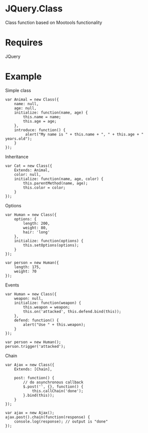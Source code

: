 # JQuery.Class
Class function based on Mootools functionality

# Requires
JQuery

# Example
Simple class

	var Animal = new Class({
		name: null,
		age: null,
		initialize: function(name, age) {
			this.name = name;
			this.age = age;
		},
		introduce: function() {
			 alert("My name is " + this.name + ", " + this.age + " years.old");
		}
	});

Inheritance

	var Cat = new Class({
		Extends: Animal,
		color: null,
		initialize: function(name, age, color) {
			this.parentMethod(name, age);
			this.color = color;
		}
	});

Options

	var Human = new Class({
		options: {
			length: 200,
			weight: 80,
			hair: 'long'
		},
		initialize: function(options) {
			this.setOptions(options);
		}
	});

	var person = new Human({
		length: 175,
		weight: 70
	});

Events

	var Human = new Class({
		weapon: null,
		initialize: function(weapon) {
			this.weapon = weapon;
			this.on('attacked', this.defend.bind(this));
		},
		defend: function() {
			alert("Use " + this.weapon);
		}
	});

	var person = new Human();
	person.trigger('attacked');

Chain

    var Ajax = new Class({
        Extends: [Chain],
        
        post: function() {
            // do asynchronous callback
            $.post('', {}, function() {
                this.callChain('done');
            }.bind(this));            
        }    
    });
    
    var ajax = new Ajax();
    ajax.post().chain(function(response) {
        console.log(response); // output is "done"
    });    
    

